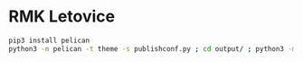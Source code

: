 # RMK Letovice

```bash
pip3 install pelican
python3 -m pelican -t theme -s publishconf.py ; cd output/ ; python3 -m http.server; cd ..
```
